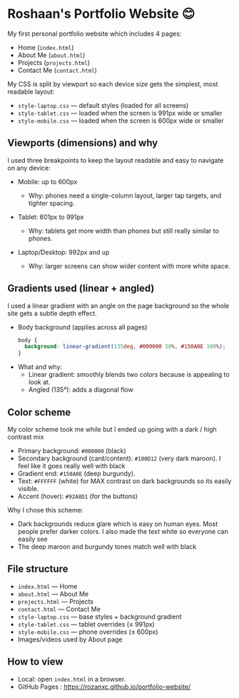 # Roshaan's Portfolio Website 😊

My first personal portfolio website which includes 4 pages:
- Home (`index.html`)
- About Me (`about.html`)
- Projects (`projects.html`)
- Contact Me (`contact.html`)

My CSS is split by viewport so each device size gets the simplest, most readable layout:
- `style-laptop.css` — default styles (loaded for all screens)
- `style-tablet.css` — loaded when the screen is 991px wide or smaller
- `style-mobile.css` — loaded when the screen is 600px wide or smaller

## Viewports (dimensions) and why

I used three breakpoints to keep the layout readable and easy to navigate on any device:

- Mobile: up to 600px
  - Why: phones need a single-column layout, larger tap targets, and tighter spacing.

- Tablet: 601px to 991px
  - Why: tablets get more width than phones but still really similar to phones.

- Laptop/Desktop: 992px and up
  - Why: larger screens can show wider content with more white space.

## Gradients used (linear + angled)

I used a linear gradient with an angle on the page background so the whole site gets a subtle depth effect.

- Body background (applies across all pages)
  ```css
  body {
    background: linear-gradient(135deg, #000000 50%, #150A0E 100%);
  }
  ```
- What and why:
  - Linear gradient: smoothly blends two colors because is appealing to look at.
  - Angled (135°): adds a diagonal flow

## Color scheme

My color scheme took me while but I ended up going with a dark / high contrast mix

- Primary background: `#000000` (black)
- Secondary background (card/content): `#100D12` (very dark maroon). I feel like it goes really well with black
- Gradient end: `#150A0E` (deep burgundy).
- Text: `#FFFFFF` (white) for MAX contrast on dark backgrounds so its easily visible. 
- Accent (hover): `#92A8D1` (for the buttons)

Why I chose this scheme:
- Dark backgrounds reduce glare which is easy on human eyes. Most people prefer darker colors. I also made the text white so everyone can easily see
- The deep maroon and burgundy tones match well with black

## File structure

- `index.html` — Home
- `about.html` — About Me
- `projects.html` — Projects
- `contact.html` — Contact Me
- `style-laptop.css` — base styles + background gradient
- `style-tablet.css` — tablet overrides (≤ 991px)
- `style-mobile.css` — phone overrides (≤ 600px)
- Images/videos used by About page

## How to view

- Local: open `index.html` in a browser.
- GitHub Pages : https://rozanxc.github.io/portfolio-website/
